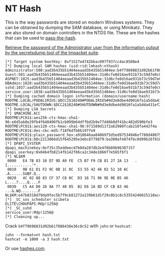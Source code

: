 # NT Hash

This is the way passwords are stored on modern Windows systems. They can be obtained by dumping the SAM database, or using Mimikatz. They are also stored on domain controllers in the NTDS file. These are the hashes that can be used to [pass-the-hash](red-ad:docs/pivot/auth).

[Retrieve the password of the Administrator user from the information output by the secretsdump tool of the Impacket suite](https://www.root-me.org/en/Challenges/Cryptanalysis/Hash-NT).

```text
[*] Target system bootKey: 0xf1527e4742bbac097f937cc4ac8508e4
[*] Dumping local SAM hashes (uid:rid:lmhash:nthash)
Administrator:500:aad3b435b51404eeaad3b435b51404ee:b4f79698831d92b61f886438e36c0c52:::
Guest:501:aad3b435b51404eeaad3b435b51404ee:31d6cfe0d16ae931b73c59d7e0c089c0:::
ASPNET:1025:aad3b435b51404eeaad3b435b51404ee:31d6cfe0d16ae931b73c59d7e0c089c0:::
DBAdmin:1028:aad3b435b51404eeaad3b435b51404ee:31d6cfe0d16ae931b73c59d7e0c089c0:::
sshd:1037:aad3b435b51404eeaad3b435b51404ee:31d6cfe0d16ae931b73c59d7e0c089c0:::
service_user:1038:aad3b435b51404eeaad3b435b51404ee:31d6cfe0d16ae931b73c59d7e0c089c0:::
[*] Dumping cached domain logon information (domain/username:hash)
ROOTME.LOCAL/PODALIRIUS:$DCC2$10240#PODALIRIUS#9d3e8dbe4d9816fa1a5dda431ef2f6f1
ROOTME.LOCAL/SHUTDOWN:$DCC2$10240#SHUTDOWN#9d3e8dbe4d9816fa1a5dda431ef2f6f1
[*] Dumping LSA Secrets
[*] $MACHINE.ACC
ROOTME\PC01$:aes256-cts-hmac-sha1-96:e6d5ab8e29fb4f648490fb1cb099b64dffbd2b9e77d46b8df41bc482d590bfe3
ROOTME\PC01$:aes128-cts-hmac-sha1-96:971589d11f2a62980fcab210fa442f4a
ROOTME\PC01$:des-cbc-md5:f18f6dfb6b197fe9
ROOTME\PC01$:plain_password_hex:a918646aa8406975d5ed97534946ef780d48075e618e309b30bf5c9f
ROOTME\PC01$:88c2213866d15f645295e3ebc8779879:ba380afe874fbc0d99b16f8188968133:::
[*] DPAPI_SYSTEM
dpapi_machinekey:0xf35c35eddeecd7b0da287db2e4f8b89b96387157
dpapi_userkey:0x04b4fb8214fb142f86ca2c34de1866f7e565f6f1
[*] NL$KM
 0000   E4 7B 83 10 D7 9D A9 FE  C5 B7 F9 CB 81 27 2A 13   .{...........'*.
 0010   9B 61 D1 F2 9C 0B 1C 8C  53 55 42 46 02 51 10 AC   .A......SUBF.Q..
 0020   4C 02 88 83 CF 37 C8 0C  D3 16 71 96 9E 0E B5 46   L....7....Q....F
 0030   C5 A4 D0 26 8A 77 40 85  B2 E6 1A 8D CF CB A3 46   ...&.W@........F
NL$KM:e47b8310d79da9fec5b7f9cb81272a139b61d1f29c0b1c8c53554246025110ac4c028883cf37c80cd31671969e0eb546c5a4d0268a774085b2e61a8dcfcba346
[*] _SC_sos_scheduler_scibeta
ELITE\CHOUPAPI:Mdp!1256@
[*] _SC_sshd
service_user:Mdp!1256@
[*] Cleaning up...
```

Crack `b4f79698831d92b61f886438e36c0c52` with  `john` or `hashcat`:

    john --format=nt hash.txt
    hashcat -m 1000 -a 3 hash.txt

Or use [hashes.com](https://hashes.com/en/decrypt/hash).
